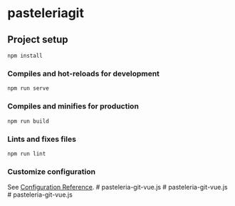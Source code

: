 # pasteleriagit

## Project setup
```
npm install
```

### Compiles and hot-reloads for development
```
npm run serve
```

### Compiles and minifies for production
```
npm run build
```

### Lints and fixes files
```
npm run lint
```

### Customize configuration
See [Configuration Reference](https://cli.vuejs.org/config/).
#   p a s t e l e r i a - g i t - v u e . j s  
 #   p a s t e l e r i a - g i t - v u e . j s  
 #   p a s t e l e r i a - g i t - v u e . j s  
 